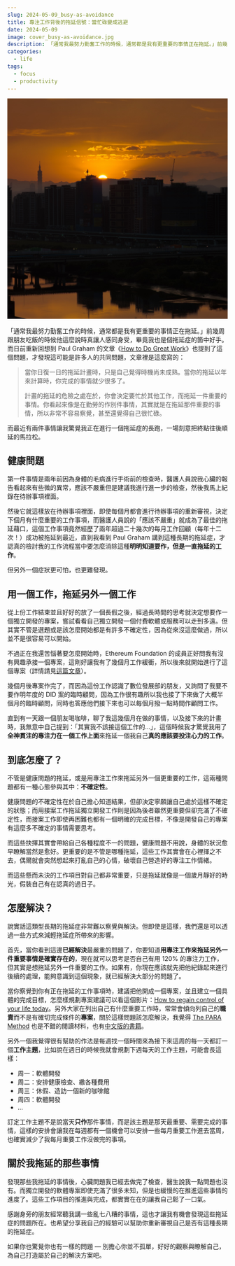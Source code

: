 ```yaml
---
slug: 2024-05-09_busy-as-avoidance
title: 專注工作背後的拖延信號：當忙碌變成逃避
date: 2024-05-09
image: cover_busy-as-avoidance.jpg
description: 「通常我最努力勤奮工作的時候，通常都是我有更重要的事情正在拖延。」前幾周跟一個朋友吃飯的時候他這麼說時真讓人感同身受，畢竟我也是個拖延症的箇中好手。而日前重新回想到 Paul Graham 的文章《How to Do Great Work》也提到了這個問題，才發現這可能是許多人的共同問題。
categories:
  - life
tags:
  - focus
  - productivity
---
```


![cover](./cover_busy-as-avoidance.jpg)

「通常我最努力勤奮工作的時候，通常都是我有更重要的事情正在拖延。」前幾周跟朋友吃飯的時候他這麼說時真讓人感同身受，畢竟我也是個拖延症的箇中好手。而日前重新回想到 Paul Graham 的文章《[How to Do Great Work](https://paulgraham.com/greatwork.html)》也提到了這個問題，才發現這可能是許多人的共同問題，文章裡是這麼寫的：

> 當你日復一日的拖延計畫時，只是自己覺得時機尚未成熟。當你的拖延以年來計算時，你完成的事情就少很多了。
>
> 計畫的拖延的危險之處在於，你會決定要忙於其他工作，而拖延一件重要的事情。你看起來像是在勤勞的作別件事情，其實就是在拖延那件重要的事情，所以非常不容易察覺，甚至還覺得自己很忙碌。

而最近有兩件事情讓我驚覺我正在進行一個拖延症的長跑，一場刻意把終點往後順延的馬拉松。

## 健康問題
第一件事情是兩年前因為身體的毛病進行手術前的檢查時，醫護人員說我心臟的報告看起來有些微的異常，應該不嚴重但是建議我進行進一步的檢查，然後我馬上紀錄在待辦事項裡面。

然後它就這樣放在待辦事項裡面，即使每個月都會進行待辦事項的重新審視，決定下個月有什麼重要的工作事項，而醫護人員說的「應該不嚴重」就成為了最佳的拖延藉口，這個工作事項竟然經歷了兩年超過二十幾次的每月工作回顧（每年十二次！）成功被拖延到最近，直到我看到 Paul Graham 講到這種長期的拖延症，才認真的檢討我的工作流程當中要怎麼消除這種**明明知道要作，但是一直拖延的工作**。

但另外一個症狀更可怕，也更難發現。
## 用一個工作，拖延另外一個工作
從上份工作結束並且好好的放了一個長假之後，經過長時間的思考就決定想要作一個獨立開發的專案，嘗試看看自己獨立開發一個付費軟體或服務可以走到多遠。但其實不管是選題或是該怎麼開始都是有許多不確定性，因為從來沒這麼做過，所以並不是很容易可以開始。

不過正在我還苦惱著要怎麼開始時，Ethereum Foundation 的成員正好問我有沒有興趣承接一個專案，這剛好讓我有了幾個月工作緩衝，所以後來就開始進行了這個專案（詳情請見[這篇文章](https://yurenju.blog/posts/2024-02-04_taiwan-digital-id-privacy-first/)）。

幾個月後專案作完了，而因為這份工作認識了數位發展部的朋友，又詢問了我要不要作明年度的 DID 案的臨時顧問，因為工作很有趣所以我也接了下來做了大概半個月的臨時顧問，同時也答應他們接下來也可以每個月撥一點時間作顧問工作。

直到有一天跟一個朋友喝咖啡，聊了我這幾個月在做的事情，以及接下來的計畫時，我無意中自己提到：「其實我不該接這個工作的…」，這個時候我才驚覺我用了**全神貫注的專注力在一個工作上面**來拖延一個我自己**真的應該要投注心力的工作**。

## 到底怎麼了？
不管是健康問題的拖延，或是用專注工作來拖延另外一個更重要的工作，這兩種問題都有一種心態參與其中：**不確定性**。

健康問題的不確定性在於自己擔心知道結果，但卻決定寧願讓自己處於這樣不確定的狀態；而用接案工作拖延獨立開發工作則是因為後者雖然更重要但卻充滿了不確定性，而接案工作即使再困難也都有一個明確的完成目標，不像是開發自己的專案有這麼多不確定的事情需要思考。

而這些抉擇其實會帶給自己各種程度不一的問題，健康問題不用說，身體的狀況愈早瞭解當然是愈好。更重要的是不管是哪種拖延，這些工作其實會在心裡揮之不去，偶爾就會突然想起來打亂自己的心情，破壞自己營造好的專注工作情緒。

而這些懸而未決的工作項目對自己都非常重要，只是拖延就像是一個歲月靜好的時光，假裝自己有在認真的過日子。
## 怎麼解決？
說實話這類型長期的拖延症非常難以察覺與解決。但即使是這樣，我們還是可以透過一些方式來減輕拖延症所帶來的影響。

首先，當你看到這邊**已經解決**最嚴重的問題了，你要知道**用專注工作來拖延另外一件重要事情是確實存在的**，現在就可以思考是否自己有用 120% 的專注力工作，但其實是想拖延另外一件重要的工作。如果有，你現在應該就先把他紀錄起來進行後續的處理，能夠意識到這個現象，就已經解決大部分的問題了。

當你察覺到你有正在拖延的工作事項時，建議把他開成一個專案，並且建立一個具體的完成目標，怎麼樣規劃專案建議可以看這個影片：[How to regain control of your life today](https://www.youtube.com/watch?v=inPnvN6PyLg)。另外大家在列出自己有什麼重要工作時，常常會傾向列自己的**職責**而不是有確切完成條件的**專案**，關於這樣問題該怎麼解決，我覺得 [The PARA Method](https://fortelabs.com/blog/para/) 也是不錯的閱讀材料，也有[中文版的書籍](https://www.kobo.com/tw/zh/ebook/para-10)。

另外一個我覺得很有幫助的作法是每週找一個時間來為接下來這周的每一天都訂一個**工作主題**，比如說在週日的時候我就會規劃下週每天的工作主題，可能會長這樣：
- 周一：軟體開發
- 周二：安排健康檢查、繳各種費用
- 周三：休假、造訪一個新的咖啡館
- 周四：軟體開發
- ...

訂定工作主題不是說當天**只作**那件事情，而是該主題是那天最重要、需要完成的事情，這樣的安排會讓我在每週都有一個機會可以安排一些每月重要工作進去當周，也確實減少了我每月重要工作沒做完的事項。

## 關於我拖延的那些事情
發現那些我拖延的事情後，心臟問題我已經去做完了檢查，醫生說我一點問題也沒有。而獨立開發的軟體專案即使充滿了很多未知，但是也緩慢的在推進這些事情的進度了。這些工作項目的推進與完成，都實實在在的讓我自己鬆了一口氣。

感謝身旁的朋友經常聽我講一些亂七八糟的事情，這也才讓我有機會發現這些拖延症的問題所在。也希望分享我自己的經驗可以幫助你重新審視自己是否有這種長期的拖延症。

如果你也驚覺你也有一樣的問題 — 別擔心你並不孤單，好好的觀察與瞭解自己，為自己打造屬於自己的解決方案吧。

